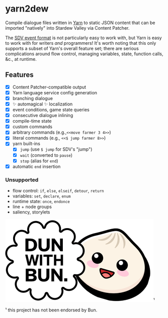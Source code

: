 # yarn2dew

Compile dialogue files written in [Yarn](https://www.yarnspinner.dev/) to static JSON content that can be imported "natively" into Stardew Valley via Content Patcher.

The [SDV event format](https://stardewvalleywiki.com/Modding:Event_data) is not particularly easy to work with, but Yarn is easy to work with for writers _and_ programmers! It's worth noting that this only supports a subset of Yarn's overall feature set; there are serious complications around flow control, managing variables, state, function calls, &c., at runtime.

## Features

- [x] Content Patcher-compatible output
- [x] Yarn language service config generation
- [x] branching dialogue
- [x] ✨ automagical ✨ localization
- [x] event conditions, game state queries
- [x] consecutive dialogue inlining
- [x] compile-time state
- [x] custom commands
- [x] arbitrary commands (e.g.,`<<move farmer 3 4>>`)
- [x] literal commands (e.g., `<<$ jump farmer 8>>`)
- [x] yarn built-ins
  - [x] `jump` (use `$ jump` for SDV's "jump")
  - [x] `wait` (converted to `pause`)
  - [x] `stop` (alias for `end`)
- [x] automatic `end` insertion

### Unsupported

- flow control: `if`, `else`, `elseif`, `detour`, `return`
- variables: `set`, `declare`, `enum`
- runtime state: `once`, `endonce`
- line + node groups
- saliency, storylets

![Done with Bun](./dun-with-bun.png)¹

¹ this project has not been endorsed by Bun.
